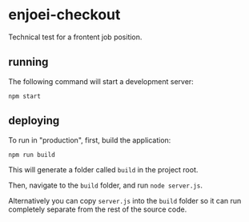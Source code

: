 # enjoei-checkout

Technical test for a frontent job position.

## running

The following command will start a development server:
```
npm start
```

## deploying

To run in "production", first, build the application:
```
npm run build
```

This will generate a folder called `build` in the project root.

Then, navigate to the `build` folder, and run `node server.js`.

Alternatively you can copy `server.js` into the `build` folder so it
can run completely separate from the rest of the source code.